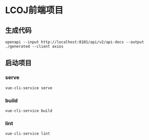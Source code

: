 # LCOJ前端项目

## 生成代码

```shell
openapi --input http://localhost:8101/api/v2/api-docs --output ./generated --client axios
```


## 启动项目

### serve

```shell
vue-cli-service serve
```

### build

```shell
vue-cli-service build
```

### lint

```shell
vue-cli-service lint
```
